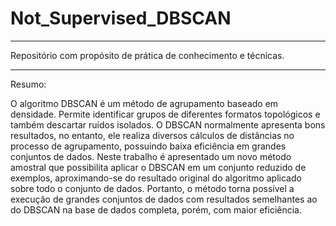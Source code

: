 # Not_Supervised_DBSCAN

---

Repositório com propósito de prática de conhecimento e técnicas.

---

Resumo:

O algoritmo DBSCAN é um método de agrupamento baseado em densidade. Permite identificar grupos de diferentes formatos topológicos e também descartar ruídos isolados. O DBSCAN normalmente apresenta bons resultados, no entanto, ele realiza diversos cálculos de distâncias no processo de agrupamento, possuindo baixa eficiência em grandes conjuntos de dados. Neste trabalho é apresentado um novo método amostral que possibilita aplicar o DBSCAN em um conjunto reduzido de exemplos, aproximando-se do resultado original do algoritmo aplicado sobre todo o conjunto de dados. Portanto, o método torna possível a execução de grandes conjuntos de dados com resultados semelhantes ao do DBSCAN na base de dados completa, porém, com maior eficiência.
